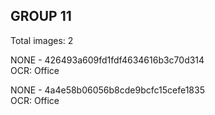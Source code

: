 ## GROUP 11
Total images: 2  

NONE - 426493a609fd1fdf4634616b3c70d314  
OCR: Office  

NONE - 4a4e58b06056b8cde9bcfc15cefe1835  
OCR: Office  

